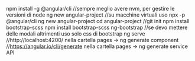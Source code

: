 npm install -g @angular/cli //sempre meglio avere nvm, per gestire le versioni di node
ng new angular-project //su macchine virtuali uso npx -p @angular/cli ng new angular-project
cd angular-project
//git init
npm install bootstrap-scss
npm install bootstrap-scss ng-bootstrap //se devo mettere delle modali altrimenti uso solo css di bootstrap
ng serve //http://localhost:4200/
nella cartella pages -> ng generate component <name> //https://angular.io/cli/generate
nella cartella pages -> ng generate service API
